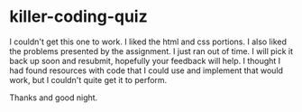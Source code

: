 # killer-coding-quiz

I couldn't get this one to work. I liked the html and css portions. I also liked the problems presented by the assignment. I just ran out of time. I will pick it back up soon and resubmit, hopefully your feedback will help. I thought I had found resources with code that I could use and implement that would work, but I couldn't quite get it to perform.

Thanks and good night.
